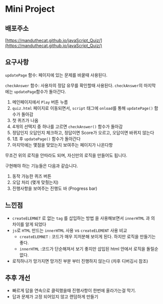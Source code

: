 # Mini Project
## 배포주소
[https://manduthecat.github.io/javaScript_Quiz/](https://manduthecat.github.io/javaScript_Quiz/)
## 요구사항

`updatePage` 함수: 페이지에 있는 문제를 바꿀때 사용된다.

`checkAnswer` 함수: 사용자의 정답 유무를 확인할때 사용된다. `checkAnswer`의 마지막에는 `updatePage`함수가 돌아간다.

1. 메인페이지에서 `Play` 버튼 누름
2. `quiz.html` 페이지로 이동되면서, `script` 태그에 `onload`를 통해 `updatePage()` 함수가 돌아감
3. 첫 퀴즈가 나옴
4. 4개의 선택지 중 하나를 고르면 `checkAnswer()` 함수가 돌아감
5. 정답인지 오답인지 체크하고, 정답이면 Score가 오르고, 오답이면 바뀌지 않는다
6. 1초 후 `updatePage()` 함수가 돌아간다
7. 마지막에는 몇점을 맞았는지 보여주는 페이지가 나온다항

무조건 위의 로직을 안따라도 되며, 자신만의 로직을 만들어도 됩니다.

구현해야 하는 기능들은 다음과 같습니다.

1. 동작 가능한 퀴즈 버튼
2. 오답 처리 (몇개 맞췄는지)
3. 진행사항을 보여주는 진행도 바 (Progress bar)
## 느낀점
* `createELEMNET` 로 없는 `tag` 를 삽입하는 방법 을 사용해보면서 `innerHTML` 과 의 차이를 알게 되었다
* `js`로 `HTML` 만드는 `innerHTML` 사용 vs `createELEMENT` 사용 비교
	* `createELEMNET` : 코드가 매우 지저분해 보이게 된다. 하지만 로직을 만들기는 좋다.
	* `innerHTML` :코드가 단순해져서 보기 좋지만 삽입된 html 안에서 로직을 돌릴순 없다.
* 로직하나가 망가지면 망가진 부분 부터 진행하지 않는다 (차후 디버깅시 참조)

## 추후 개선
* 빠르게 답을 연속으로 클릭했을때 진행사항이 한번에 올라가는걸 막기.
* 답과 문제가 고정 되어있지 않고 랜덤하게 만들기
